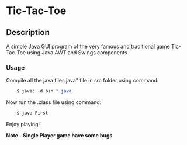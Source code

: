 # Tic-Tac-Toe
## Description
A simple Java GUI program of the very famous and traditional game Tic-Tac-Toe using Java AWT and Swings components
### Usage
Compile all the java files.java" file in src folder using command:
  ```java
      $ javac -d bin *.java
  ```
Now run the .class file using command:
  ```bash
      $ java First
  ```
Enjoy playing!

__**Note** - Single Player game have some bugs__
